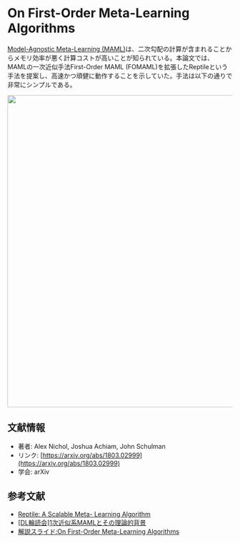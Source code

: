 # On First-Order Meta-Learning Algorithms

[Model-Agnostic Meta-Learning (MAML)](https://github.com/simpthon/survey/issues/109)は、二次勾配の計算が含まれることからメモリ効率が悪く計算コストが高いことが知られている。本論文では、MAMLの一次近似手法First-Order MAML (FOMAML)を拡張したReptileという手法を提案し、高速かつ頑健に動作することを示していた。手法は以下の通りで非常にシンプルである。



<p align="center">
<img width=700 src=https://user-images.githubusercontent.com/53220859/89095748-cf8bdd00-d40b-11ea-86af-272d756ffa3d.png>
</p>





## 文献情報

- 著者: Alex Nichol, Joshua Achiam,  John Schulman
- リンク: [https://arxiv.org/abs/1803.02999](https://arxiv.org/abs/1803.02999)
- 学会: arXiv



## 参考文献

- [Reptile: A Scalable Meta- Learning Algorithm](https://openai.com/blog/reptile/)
- [[DL輪読会]1次近似系MAMLとその理論的背景](https://www.slideshare.net/DeepLearningJP2016/dl1maml)
- [解説スライド:On First-Order Meta-Learning Algorithms](https://www.slideshare.net/YoonhoLee4/on-firstorder-metalearning-algorithms)

